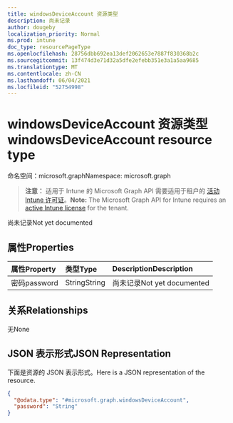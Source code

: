 ```yaml
---
title: windowsDeviceAccount 资源类型
description: 尚未记录
author: dougeby
localization_priority: Normal
ms.prod: intune
doc_type: resourcePageType
ms.openlocfilehash: 28756dbb692ea13def2062653e7887f830368b2c
ms.sourcegitcommit: 13f474d3e71d32a5dfe2efebb351e3a1a5aa9685
ms.translationtype: MT
ms.contentlocale: zh-CN
ms.lasthandoff: 06/04/2021
ms.locfileid: "52754998"
---
```

# <a name="windowsdeviceaccount-resource-type"></a><span data-ttu-id="11ac1-103">windowsDeviceAccount 资源类型</span><span class="sxs-lookup"><span data-stu-id="11ac1-103">windowsDeviceAccount resource type</span></span>

<span data-ttu-id="11ac1-104">命名空间：microsoft.graph</span><span class="sxs-lookup"><span data-stu-id="11ac1-104">Namespace: microsoft.graph</span></span>

> <span data-ttu-id="11ac1-105">**注意：** 适用于 Intune 的 Microsoft Graph API 需要适用于租户的 [活动 Intune 许可证](https://go.microsoft.com/fwlink/?linkid=839381)。</span><span class="sxs-lookup"><span data-stu-id="11ac1-105">**Note:** The Microsoft Graph API for Intune requires an [active Intune license](https://go.microsoft.com/fwlink/?linkid=839381) for the tenant.</span></span>

<span data-ttu-id="11ac1-106">尚未记录</span><span class="sxs-lookup"><span data-stu-id="11ac1-106">Not yet documented</span></span>

## <a name="properties"></a><span data-ttu-id="11ac1-107">属性</span><span class="sxs-lookup"><span data-stu-id="11ac1-107">Properties</span></span>
|<span data-ttu-id="11ac1-108">属性</span><span class="sxs-lookup"><span data-stu-id="11ac1-108">Property</span></span>|<span data-ttu-id="11ac1-109">类型</span><span class="sxs-lookup"><span data-stu-id="11ac1-109">Type</span></span>|<span data-ttu-id="11ac1-110">Description</span><span class="sxs-lookup"><span data-stu-id="11ac1-110">Description</span></span>|
|:---|:---|:---|
|<span data-ttu-id="11ac1-111">密码</span><span class="sxs-lookup"><span data-stu-id="11ac1-111">password</span></span>|<span data-ttu-id="11ac1-112">String</span><span class="sxs-lookup"><span data-stu-id="11ac1-112">String</span></span>|<span data-ttu-id="11ac1-113">尚未记录</span><span class="sxs-lookup"><span data-stu-id="11ac1-113">Not yet documented</span></span>|

## <a name="relationships"></a><span data-ttu-id="11ac1-114">关系</span><span class="sxs-lookup"><span data-stu-id="11ac1-114">Relationships</span></span>
<span data-ttu-id="11ac1-115">无</span><span class="sxs-lookup"><span data-stu-id="11ac1-115">None</span></span>

## <a name="json-representation"></a><span data-ttu-id="11ac1-116">JSON 表示形式</span><span class="sxs-lookup"><span data-stu-id="11ac1-116">JSON Representation</span></span>
<span data-ttu-id="11ac1-117">下面是资源的 JSON 表示形式。</span><span class="sxs-lookup"><span data-stu-id="11ac1-117">Here is a JSON representation of the resource.</span></span>
<!-- {
  "blockType": "resource",
  "@odata.type": "microsoft.graph.windowsDeviceAccount"
}
-->
``` json
{
  "@odata.type": "#microsoft.graph.windowsDeviceAccount",
  "password": "String"
}
```




